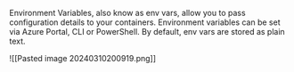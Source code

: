 Environment Variables, also know as env vars, allow you to pass configuration details to your containers. Environment variables can be set via Azure Portal, CLI or PowerShell. By default, env vars are stored as plain text.

![[Pasted image 20240310200919.png]]